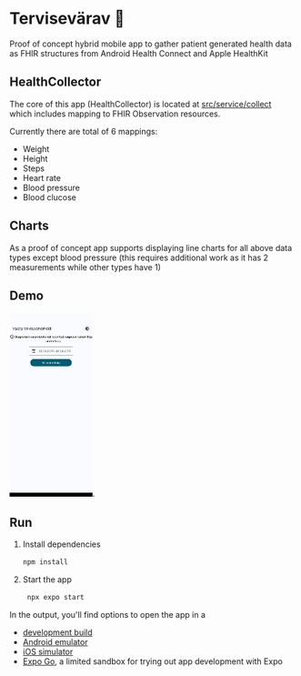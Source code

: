 # Tervisevärav 👋

Proof of concept hybrid mobile app to gather patient generated health data as FHIR structures from Android Health Connect and Apple HealthKit

## HealthCollector

The core of this app (HealthCollector) is located at [src/service/collect](src/service/collect) which includes mapping to FHIR Observation resources.

Currently there are total of 6 mappings:
- Weight
- Height
- Steps
- Heart rate
- Blood pressure
- Blood clucose

## Charts

As a proof of concept app supports displaying line charts for all above data types except blood pressure (this requires additional work as it has 2 measurements while other types have 1)

## Demo

![A recording of the app in action](demo/demo.gif).

## Run

1. Install dependencies

   ```bash
   npm install
   ```

2. Start the app

   ```bash
    npx expo start
   ```

In the output, you'll find options to open the app in a

- [development build](https://docs.expo.dev/develop/development-builds/introduction/)
- [Android emulator](https://docs.expo.dev/workflow/android-studio-emulator/)
- [iOS simulator](https://docs.expo.dev/workflow/ios-simulator/)
- [Expo Go](https://expo.dev/go), a limited sandbox for trying out app development with Expo
